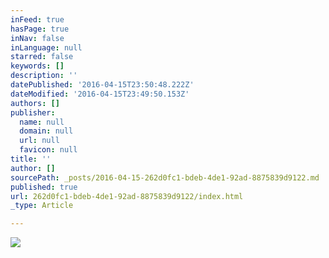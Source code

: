 ```yaml
---
inFeed: true
hasPage: true
inNav: false
inLanguage: null
starred: false
keywords: []
description: ''
datePublished: '2016-04-15T23:50:48.222Z'
dateModified: '2016-04-15T23:49:50.153Z'
authors: []
publisher:
  name: null
  domain: null
  url: null
  favicon: null
title: ''
author: []
sourcePath: _posts/2016-04-15-262d0fc1-bdeb-4de1-92ad-8875839d9122.md
published: true
url: 262d0fc1-bdeb-4de1-92ad-8875839d9122/index.html
_type: Article

---
```

![](https://the-grid-user-content.s3-us-west-2.amazonaws.com/0481c8c0-4e1e-4dc1-9fe8-c9e9558788f3.jpg)